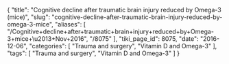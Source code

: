 {
    "title": "Cognitive decline after traumatic brain injury reduced by Omega-3 (mice)",
    "slug": "cognitive-decline-after-traumatic-brain-injury-reduced-by-omega-3-mice",
    "aliases": [
        "/Cognitive+decline+after+traumatic+brain+injury+reduced+by+Omega-3+mice+\u2013+Nov+2016",
        "/8075"
    ],
    "tiki_page_id": 8075,
    "date": "2016-12-06",
    "categories": [
        "Trauma and surgery",
        "Vitamin D and Omega-3"
    ],
    "tags": [
        "Trauma and surgery",
        "Vitamin D and Omega-3"
    ]
}